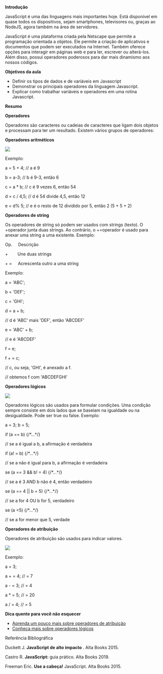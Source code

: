**Introdução**

JavaScript é uma das linguagens mais importantes hoje. Está disponível em quase todos os dispositivos, sejam smartphones, televisores ou, graças ao NodeJS, agora também na área de servidores.

JavaScript é uma plataforma criada pela Netscape que permite a programação orientada a objetos. Ele permite a criação de aplicativos e documentos que podem ser executados na Internet. Também oferece opções para interagir em páginas web e para ler, escrever ou alterá-los. Além disso, possui operadores poderosos para dar mais dinamismo aos nossos códigos.

**Objetivos da aula**

-   Definir os tipos de dados e de variáveis em Javascript
-   Demonstrar os principais operadores da linguagem Javascript.
-   Explicar como trabalhar variáveis e operadores em uma rotina Javascript.

**Resumo**

**Operadores**

Operadores são caracteres ou cadeias de caracteres que ligam dois objetos e processam para ter um resultado. Existem vários grupos de operadores:

**Operadores aritméticos**

![](https://paperx-dex-assets.s3.sa-east-1.amazonaws.com/images/1669306555746-ggd4zP0tda.png)

Exemplo:

a = 5 + 4; // a é 9 

b = a-3; // b é 9-3, então 6 

c = a \* b; // c é 9 vezes 6, então 54 

d = c / 4,5; // d é 54 divide 4,5, então 12 

e = d% 5; // e é o resto de 12 dividido por 5, então 2 (5 + 5 + 2) 

**Operadores de string**

Os operadores de string só podem ser usados com strings (texto). O +operador junta duas strings. Ao contrário, o +=operador é usado para anexar uma string a uma existente. Exemplo:

Op.     Descrição                                   

+        Une duas strings                        

\+ =     Acrescenta outro a uma string    

Exemplo:

a = 'ABC'; 

b = 'DEF'; 

c = 'GHI'; 

d = a + b; 

// d é 'ABC' mais 'DEF', então 'ABCDEF' 

e = 'ABC' + b; 

// e é 'ABCDEF' 

f = e; 

f + = c; 

// c, ou seja, 'GHI', é anexado a f. 

// obtemos f com 'ABCDEFGHI' 

**Operadores lógicos**

![](https://paperx-dex-assets.s3.sa-east-1.amazonaws.com/images/1669306616586-UZCgQYI409.png)

Operadores lógicos são usados para formular condições. Uma condição sempre consiste em dois lados que se baseiam na igualdade ou na desigualdade. Pode ser true ou false. Exemplo:

a = 3; b = 5; 

if (a == b) {/\*...\*/} 

// se a é igual a b, a afirmação é verdadeira 

if (a! = b) {/\*...\*/} 

// se a não é igual para b, a afirmação é verdadeira 

se (a == 3 && b! = 4) {/\*...\*/} 

// se a é 3 AND b não é 4, então verdadeiro 

se (a == 4 || b = 5) {/\*...\*/} 

// se a for 4 OU b for 5, verdadeiro 

se (a <5) {/\*...\*/} 

// se a for menor que 5, verdade

**Operadores de atribuição**

Operadores de atribuição são usados para indicar valores. 

![](https://paperx-dex-assets.s3.sa-east-1.amazonaws.com/images/1669306725828-IM62BSBZPP.png)

Exemplo:

a = 3; 

a + = 4; // = 7 

a - = 3; // = 4 

a \* = 5; // = 20 

a / = 4; // = 5 

**Dica quente para você não esquecer** 

-   [Aprenda um pouco mais sobre operadores de atribuição](http://www.macoratti.net/18/09/js_dif1.htm)
-   [Conheça mais sobre operadores lógicos](https://www.javascriptprogressivo.net/2018/08/And-Or-Not-Operador-Logico-JavaScript.html)

Referência Bibliográfica

Duckett J. **JavaScript de alto impacto** . Alta Books 2015.

Castro R. **JavaScript:** guia prático. Alta Books 2019.

Freeman Eric. **Use a cabeça!** JavaScript. Alta Books 2015.